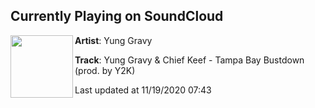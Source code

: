 ## Currently Playing on SoundCloud

[<img align="left" width="100" src="https://i1.sndcdn.com/artworks-000585307589-ihukqk-t50x50.jpg">](https://soundcloud.com/ygravy/yung-gravy-chief-keef-tampa-bay-bustdown-prod-by-y2k?in=saxurn/sets/aether-creatures)

**Artist**: Yung Gravy 

**Track**: Yung Gravy & Chief Keef - Tampa Bay Bustdown (prod. by Y2K)

Last updated at 11/19/2020 07:43
